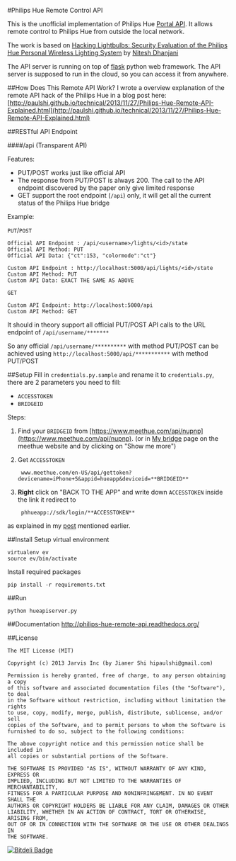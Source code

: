 #Philips Hue Remote Control API

This is the unofficial implementation of Philips Hue [Portal API](http://developers.meethue.com/5_portalapi.html). It allows remote control to Philips Hue from outside the local network.

The work is based on [Hacking Lightbulbs: Security Evaluation of the Philips Hue Personal Wireless Lighting System](http://www.dhanjani.com/docs/Hacking%20Lighbulbs%20Hue%20Dhanjani%202013.pdf) by [Nitesh Dhanjani](http://www.dhanjani.com/about.html)

The API server is running on top of [flask](http://flask.pocoo.org/) python web framework. The API server is supposed to run in the cloud, so you can access it from anywhere.

##How Does This Remote API Work?
I wrote a overview explanation of the remote API hack of the Philips Hue in a blog post here: [http://paulshi.github.io/technical/2013/11/27/Philips-Hue-Remote-API-Explained.html](http://paulshi.github.io/technical/2013/11/27/Philips-Hue-Remote-API-Explained.html)

##RESTful API Endpoint

####/api
(Transparent API)

Features:

 * PUT/POST works just like official API
 * The response from PUT/POST is always 200. The call to the API endpoint discovered by the paper only give limited response
 * GET support the root endpoint (`/api`) only, it will get all the current status of the Philips Hue bridge

Example:

`PUT`/`POST`

	Official API Endpoint : /api/<username>/lights/<id>/state
	Official API Method: PUT
	Official API Data: {"ct":153, "colormode":"ct"}

	Custom API Endpoint : http://localhost:5000/api/lights/<id>/state
	Custom API Method: PUT
	Custom API Data: EXACT THE SAME AS ABOVE

`GET`

	Custom API Endpoint: http://localhost:5000/api
	Custom API Method: GET
		
It should in theory support all official PUT/POST API calls to the URL endpoint of `/api/username/*******`

So any official `/api/username/**********` with method PUT/POST
can be achieved using `http://localhost:5000/api/***********` with method PUT/POST

##Setup
Fill in `credentials.py.sample` and rename it to ```credentials.py```, there are 2 parameters you need to fill:
	
* `ACCESSTOKEN`
* `BRIDGEID`

Steps:

1. Find your `BRIDGEID` from [https://www.meethue.com/api/nupnp](https://www.meethue.com/api/nupnp). (or in [My bridge](https://www.meethue.com/en-US/user/preferencessmartbridge) page on the meethue website and by clicking on "Show me more")

2. Get `ACCESSTOKEN`

		www.meethue.com/en-US/api/gettoken?devicename=iPhone+5&appid=hueapp&deviceid=**BRIDGEID**

3. **Right** click on "BACK TO THE APP" and write down `ACCESSTOKEN` inside the link it redirect to

		phhueapp://sdk/login/**ACCESSTOKEN**


as explained in my [post](http://paulshi.github.io/technical/2013/11/27/Philips-Hue-Remote-API-Explained.html) mentioned earlier.

##Install
Setup virtual environment

```
virtualenv ev
source ev/bin/activate
```

Install required packages

```
pip install -r requirements.txt
```

##Run

```
python hueapiserver.py
```

##Documentation
http://philips-hue-remote-api.readthedocs.org/

##License

```
The MIT License (MIT)

Copyright (c) 2013 Jarvis Inc (by Jianer Shi hipaulshi@gmail.com)

Permission is hereby granted, free of charge, to any person obtaining a copy
of this software and associated documentation files (the "Software"), to deal
in the Software without restriction, including without limitation the rights
to use, copy, modify, merge, publish, distribute, sublicense, and/or sell
copies of the Software, and to permit persons to whom the Software is
furnished to do so, subject to the following conditions:

The above copyright notice and this permission notice shall be included in
all copies or substantial portions of the Software.

THE SOFTWARE IS PROVIDED "AS IS", WITHOUT WARRANTY OF ANY KIND, EXPRESS OR
IMPLIED, INCLUDING BUT NOT LIMITED TO THE WARRANTIES OF MERCHANTABILITY,
FITNESS FOR A PARTICULAR PURPOSE AND NONINFRINGEMENT. IN NO EVENT SHALL THE
AUTHORS OR COPYRIGHT HOLDERS BE LIABLE FOR ANY CLAIM, DAMAGES OR OTHER
LIABILITY, WHETHER IN AN ACTION OF CONTRACT, TORT OR OTHERWISE, ARISING FROM,
OUT OF OR IN CONNECTION WITH THE SOFTWARE OR THE USE OR OTHER DEALINGS IN
THE SOFTWARE.
```

[![Bitdeli Badge](https://d2weczhvl823v0.cloudfront.net/jarvisinc/philipshueremoteapi/trend.png)](https://bitdeli.com/free "Bitdeli Badge")

